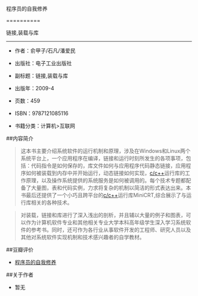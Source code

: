 程序员的自我修养
==========
链接,装载与库
----------


- 作者：俞甲子/石凡/潘爱民
- 出版社：电子工业出版社
- 副标题：链接,装载与库
- 出版年：2009-4
- 页数：459
- ISBN：9787121085116
- 书籍分类：计算机>互联网

##内容简介
>	这本书主要介绍系统软件的运行机制和原理，涉及在Windows和Linux两个系统平台上，一个应用程序在编译，链接和运行时刻所发生的各项事项，包括：代码指令是如何保存的，库文件如何与应用程序代码静态链接，应用程序如何被装载到内存中并开始运行，动态链接如何实现，[c/c++]()运行库的工作原理，以及操作系统提供的系统服务是如何被调用的。每个技术专题都配备了大量图，表和代码实例，力求将复杂的机制以简洁的形式表达出来。本书最后还提供了一个小巧且跨平台的[c/c++]()运行库MiniCRT,综合展示了与运行库相关的各种技术。

>	对装载，链接和库进行了深入浅出的剖析，并且辅以大量的例子和图表，可以作为计算机软件专业和其他相关专业大学本科高年级学生深入学习系统软件的参考书。同时，还可作为各行业从事软件开发的工程师、研究人员以及其他对系统软件实现机制和技术感兴趣者的自学教材。


##豆瓣评价
- [程序员的自我修养](http://book.douban.com/subject/3652388/)

##关于作者
- 暂无



